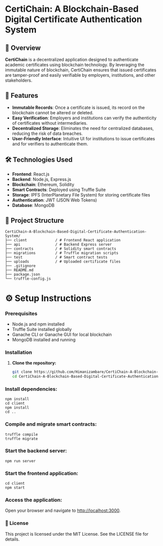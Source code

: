 # CertiChain: A Blockchain-Based Digital Certificate Authentication System

## 📄 Overview

**CertiChain** is a decentralized application designed to authenticate academic certificates using blockchain technology. By leveraging the immutable nature of blockchain, CertiChain ensures that issued certificates are tamper-proof and easily verifiable by employers, institutions, and other stakeholders.

## 🚀 Features

- **Immutable Records**: Once a certificate is issued, its record on the blockchain cannot be altered or deleted.
- **Easy Verification**: Employers and institutions can verify the authenticity of certificates without intermediaries.
- **Decentralized Storage**: Eliminates the need for centralized databases, reducing the risk of data breaches.
- **User-Friendly Interface**: Intuitive UI for institutions to issue certificates and for verifiers to authenticate them.

## 🛠️ Technologies Used

- **Frontend**: React.js
- **Backend**: Node.js, Express.js
- **Blockchain**: Ethereum, Solidity
- **Smart Contracts**: Deployed using Truffle Suite
- **Storage**: IPFS (InterPlanetary File System) for storing certificate files
- **Authentication**: JWT (JSON Web Tokens)
- **Database**: MongoDB

## 📂 Project Structure
```
CertiChain-A-Blockchain-Based-Digital-Certificate-Authentication-System/
├── client             / # Frontend React application
├── api                / # Backend Express server
├── contracts          / # Solidity smart contracts
├── migrations         / # Truffle migration scripts
├── test               / # Smart contract tests
├── uploads            / # Uploaded certificate files
├── .gitignore
├── README.md
├── package.json
└── truffle-config.js
```
# ⚙️ Setup Instructions

### Prerequisites

- Node.js and npm installed
- Truffle Suite installed globally
- Ganache CLI or Ganache GUI for local blockchain
- MongoDB installed and running

### Installation

1. **Clone the repository:**

   ```bash
   git clone https://github.com/Himanizambare/CertiChain-A-Blockchain-Based-Digital-Certificate-Authentication-System.git
   cd CertiChain-A-Blockchain-Based-Digital-Certificate-Authentication-System
   ```

### Install dependencies:

```
npm install
cd client
npm install
cd ..
```

### Compile and migrate smart contracts:

```
truffle compile
truffle migrate
```


### Start the backend server:
```
npm run server
```

### Start the frontend application:

```
cd client
npm start
```

### Access the application:

Open your browser and navigate to [http://localhost:3000](http://localhost:3000).


### 📄 License
This project is licensed under the MIT License. See the LICENSE file for details.


   
